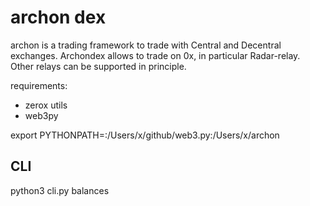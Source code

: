 # archon dex

archon is a trading framework to trade with Central and Decentral exchanges. Archondex
allows to trade on 0x, in particular Radar-relay. Other relays can be supported in principle.

requirements:
* zerox utils
* web3py

export PYTHONPATH=:/Users/x/github/web3.py:/Users/x/archon

## CLI

python3 cli.py balances